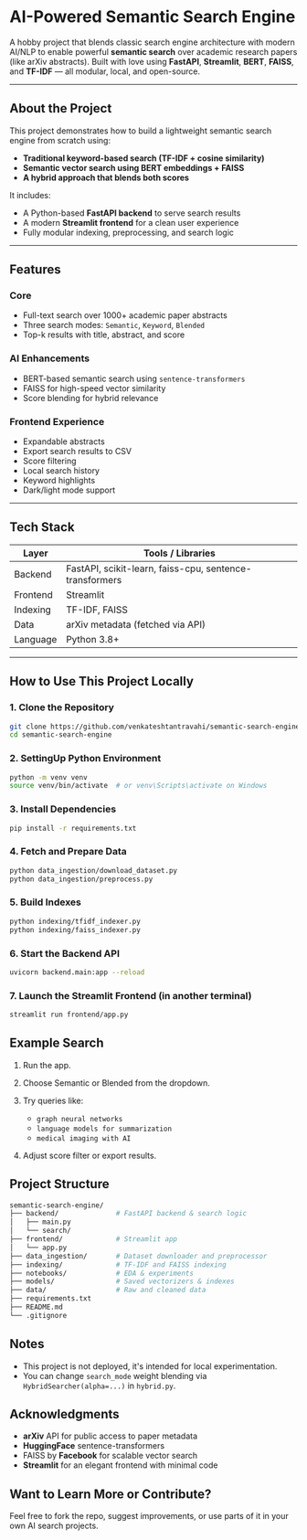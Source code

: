 # AI-Powered Semantic Search Engine

A hobby project that blends classic search engine architecture with modern AI/NLP to enable powerful **semantic search** over academic research papers (like arXiv abstracts). Built with love using **FastAPI**, **Streamlit**, **BERT**, **FAISS**, and **TF-IDF** — all modular, local, and open-source.

---

## About the Project

This project demonstrates how to build a lightweight semantic search engine from scratch using:

- **Traditional keyword-based search (TF-IDF + cosine similarity)**
- **Semantic vector search using BERT embeddings + FAISS**
- **A hybrid approach that blends both scores**

It includes:
- A Python-based **FastAPI backend** to serve search results
- A modern **Streamlit frontend** for a clean user experience
- Fully modular indexing, preprocessing, and search logic

---

## Features

### Core
- Full-text search over 1000+ academic paper abstracts
- Three search modes: `Semantic`, `Keyword`, `Blended`
- Top-k results with title, abstract, and score

### AI Enhancements
- BERT-based semantic search using `sentence-transformers`
- FAISS for high-speed vector similarity
- Score blending for hybrid relevance

### Frontend Experience
- Expandable abstracts
- Export search results to CSV
- Score filtering
- Local search history
- Keyword highlights
- Dark/light mode support

---

## Tech Stack

| Layer        | Tools / Libraries                              |
|-------------|-------------------------------------------------|
| Backend      | FastAPI, scikit-learn, faiss-cpu, sentence-transformers |
| Frontend     | Streamlit                                      |
| Indexing     | TF-IDF, FAISS                                  |
| Data         | arXiv metadata (fetched via API)               |
| Language     | Python 3.8+                                    |

---

## How to Use This Project Locally

### 1. Clone the Repository

```bash
git clone https://github.com/venkateshtantravahi/semantic-search-engine.git
cd semantic-search-engine
```

### 2. SettingUp Python Environment

```bash
python -m venv venv
source venv/bin/activate  # or venv\Scripts\activate on Windows
```

### 3. Install Dependencies

```bash
pip install -r requirements.txt
```

### 4. Fetch and Prepare Data

```bash
python data_ingestion/download_dataset.py
python data_ingestion/preprocess.py
```


### 5. Build Indexes

```bash
python indexing/tfidf_indexer.py
python indexing/faiss_indexer.py
```

### 6. Start the Backend API
```bash
uvicorn backend.main:app --reload
```

### 7. Launch the Streamlit Frontend (in another terminal)
```bash
streamlit run frontend/app.py
```


## Example Search
1. Run the app.

2. Choose Semantic or Blended from the dropdown.

3. Try queries like:
    - `graph neural networks`
    - `language models for summarization`
    - `medical imaging with AI`

4. Adjust score filter or export results.

## Project Structure
```bash
semantic-search-engine/
├── backend/              # FastAPI backend & search logic
│   ├── main.py
│   └── search/
├── frontend/             # Streamlit app
│   └── app.py
├── data_ingestion/       # Dataset downloader and preprocessor
├── indexing/             # TF-IDF and FAISS indexing
├── notebooks/            # EDA & experiments
├── models/               # Saved vectorizers & indexes
├── data/                 # Raw and cleaned data
├── requirements.txt
├── README.md
└── .gitignore
```

## Notes
- This project is not deployed, it's intended for local experimentation.
- You can change `search_mode` weight blending via `HybridSearcher(alpha=...)` in `hybrid.py`.


## Acknowledgments
- **arXiv** API for public access to paper metadata
- **HuggingFace** sentence-transformers
- FAISS by **Facebook** for scalable vector search
- **Streamlit** for an elegant frontend with minimal code


## Want to Learn More or Contribute?
Feel free to fork the repo, suggest improvements, or use parts of it in your own AI search projects.